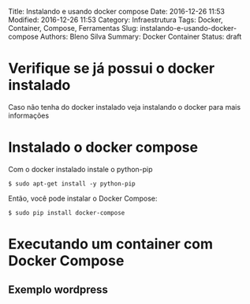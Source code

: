 Title: Instalando e usando docker compose
Date: 2016-12-26 11:53
Modified: 2016-12-26 11:53
Category: Infraestrutura
Tags: Docker, Container, Compose, Ferramentas
Slug: instalando-e-usando-docker-compose
Authors: Bleno Silva
Summary: Docker Container
Status: draft


# Verifique se já possui o docker instalado

Caso não tenha do docker instalado veja instalando o docker para mais informações


# Instalado o docker compose

Com o docker instalado instale o python-pip

    $ sudo apt-get install -y python-pip

Então, você pode instalar o Docker Compose:

    $ sudo pip install docker-compose


# Executando um container com Docker Compose

## Exemplo wordpress